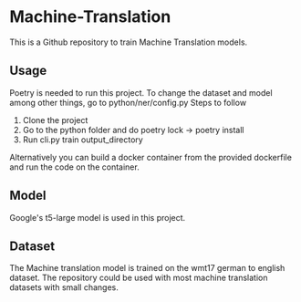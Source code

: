 # Machine-Translation

This is a Github repository to train Machine Translation models. 

## Usage

Poetry is needed to run this project. 
To change the dataset and model among other things, go to python/ner/config.py 
Steps to follow
1. Clone the project
2. Go to the python folder and do poetry lock -> poetry install
3. Run cli.py train output_directory

Alternatively you can build a docker container from the provided dockerfile and run the code on the container.

## Model

Google's t5-large model is used in this project.

## Dataset

The Machine translation model is trained on the wmt17 german to english dataset. The repository could be used with most machine translation datasets with small changes. 

